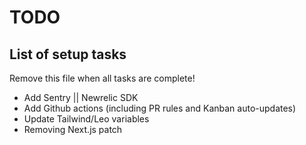 # TODO

## List of setup tasks

Remove this file when all tasks are complete!

- Add Sentry || Newrelic SDK
- Add Github actions (including PR rules and Kanban auto-updates)
- Update Tailwind/Leo variables
- Removing Next.js patch
